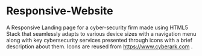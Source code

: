 # Responsive-Website
A Responsive Landing page for a cyber-security firm made using HTML5 Stack that seamlessly adapts to various device sizes with a navigation menu along with key cybersecurity services presented through icons with a brief description about them.
Icons are reused from https://www.cyberark.com .
